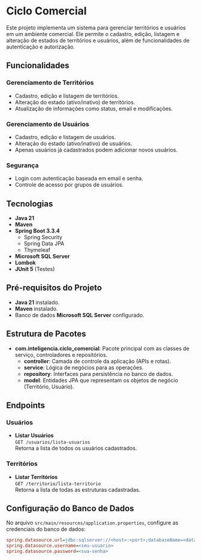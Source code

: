 # Ciclo Comercial

Este projeto implementa um sistema para gerenciar territórios e usuários em um ambiente comercial. Ele permite o cadastro, edição, listagem e alteração de estados de territórios e usuários, além de funcionalidades de autenticação e autorização.

## Funcionalidades

### Gerenciamento de Territórios
- Cadastro, edição e listagem de territórios.
- Alteração do estado (ativo/inativo) de territórios.
- Atualização de informações como status, email e modificações.

### Gerenciamento de Usuários
- Cadastro, edição e listagem de usuários.
- Alteração do estado (ativo/inativo) de usuários.
- Apenas usuários já cadastrados podem adicionar novos usuários.

### Segurança
- Login com autenticação baseada em email e senha.
- Controle de acesso por grupos de usuários.

## Tecnologias

- **Java 21**
- **Maven**
- **Spring Boot 3.3.4**
  - Spring Security
  - Spring Data JPA
  - Thymeleaf
- **Microsoft SQL Server**
- **Lombok**
- **JUnit 5** (Testes)

## Pré-requisitos do Projeto

- **Java 21** instalado.
- **Maven** instalado.
- Banco de dados **Microsoft SQL Server** configurado.

## Estrutura de Pacotes

- **com.inteligencia.ciclo_comercial**: Pacote principal com as classes de serviço, controladores e repositórios.
  - **controller**: Camada de controle da aplicação (APIs e rotas).
  - **service**: Lógica de negócios para as operações.
  - **repository**: Interfaces para persistência no banco de dados.
  - **model**: Entidades JPA que representam os objetos de negócio (Território, Usuário).

## Endpoints

### Usuários

- **Listar Usuários**  
  `GET /usuarios/lista-usuarios`  
  Retorna a lista de todos os usuários cadastrados.

### Territórios

- **Listar Territórios**  
  `GET /territorio/lista-territorio`  
  Retorna a lista de todas as estruturas cadastradas.

## Configuração do Banco de Dados

No arquivo `src/main/resources/application.properties`, configure as credenciais do banco de dados:

```ini
spring.datasource.url=jdbc:sqlserver://<host>:<port>;databaseName=<database>;encrypt=true;trustServerCertificate=true
spring.datasource.username=<seu-usuario>
spring.datasource.password=<sua-senha>

